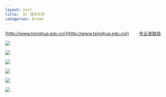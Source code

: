 ```yaml
---
layout: post
title:  D| 清华大学
categories: Dream
---
```


[http://www.tsinghua.edu.cn/](http://www.tsinghua.edu.cn/)
　　[专业录取线](http://gkcx.eol.cn/schoolhtm/specialty/140/10035/specialtyScoreDetail_2015_10010.htm)

![](https://timgsa.baidu.com/timg?image&quality=80&size=b9999_10000&sec=1496770940763&di=1cc2aeed744ff8fd9864e7b1052db916&imgtype=0&src=http%3A%2F%2Fwww.piao.com%2Fdata%2Ffiles%2Fmall%2Fbrand%2F778.jpg)

![](https://ss3.bdstatic.com/70cFv8Sh_Q1YnxGkpoWK1HF6hhy/it/u=3870319617,3643547776&fm=23&gp=0.jpg)


![](https://timgsa.baidu.com/timg?image&quality=80&size=b9999_10000&sec=1497365499&di=2ccb170d693f61ef79abf96ba676ea74&imgtype=jpg&er=1&src=http%3A%2F%2Fimg1.cache.netease.com%2Fcatchpic%2FC%2FC0%2FC0ABEAE3D8A242EE1679F0403F450E6B.jpg)

![](https://timgsa.baidu.com/timg?image&quality=80&size=b9999_10000&sec=1496770909071&di=bca453addb3032f0a4b5332a4bf89cb5&imgtype=0&src=http%3A%2F%2Fres.img.ifeng.com%2Fd3710a96add021b1%2F2011%2F0419%2Frdn_4dad270faf877.jpg)

![](https://timgsa.baidu.com/timg?image&quality=80&size=b9999_10000&sec=1496770987754&di=d35cf8a10c789656157076b215a4f850&imgtype=0&src=http%3A%2F%2Fyouimg1.c-ctrip.com%2Ftarget%2Ffd%2Ftg%2Fg2%2FM00%2FB5%2F58%2FCghzgFUOU8iANHBQAAHkd1Y13F8375.jpg)

![](https://timgsa.baidu.com/timg?image&quality=80&size=b9999_10000&sec=1496771043633&di=9f22165479fb22a793b93dc0feba862c&imgtype=0&src=http%3A%2F%2Fwww.jsnengfei.com%2Fbook_cover%2Fbd10147521.jpg)
